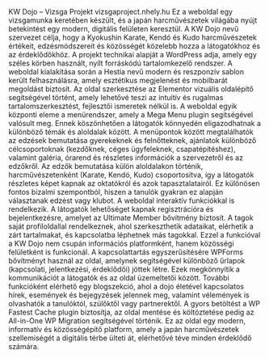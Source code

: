KW Dojo – Vizsga Projekt
vizsgaproject.nhely.hu
Ez a weboldal egy vizsgamunka keretében készült, és a japán harcművészetek világába nyújt betekintést egy modern, digitális felületen keresztül. A KW Dojo nevű szervezet célja, hogy a Kyokushin Karate, Kendó és Kudo harcművészetek értékeit, edzésmódszereit és közösségét közelebb hozza a látogatókhoz és az érdeklődőkhöz.
A projekt technikai alapját a WordPress adja, amely egy széles körben használt, nyílt forráskódú tartalomkezelő rendszer. A weboldal kialakítása során a Hestia nevű modern és reszponzív sablon került felhasználásra, amely esztétikus megjelenést és mobilbarát megoldást biztosít. Az oldal szerkesztése az Elementor vizuális oldalépítő segítségével történt, amely lehetővé teszi az intuitív és rugalmas tartalomszerkesztést, fejlesztői ismeretek nélkül is.
A weboldal egyik központi eleme a menürendszer, amely a Mega Menu plugin segítségével valósult meg. Ennek köszönhetően a látogatók könnyedén eligazodhatnak a különböző témák és aloldalak között. A menüpontok között megtalálhatók az edzések bemutatása gyerekeknek és felnőtteknek, ajánlatok különböző célcsoportoknak (kezdőknek, céges ügyfeleknek, csapatépítéshez), valamint galéria, órarend és részletes információk a szervezetről és az edzőkről.
Az edzők bemutatása külön aloldalakon történik, harcművészetenként (Karate, Kendó, Kudo) csoportosítva, így a látogatók részletes képet kapnak az oktatókról és azok tapasztalatairól. Ez különösen fontos bizalmi szempontból, hiszen a tanulók gyakran ez alapján választanak edzést vagy klubot.
A weboldal interaktív funkciókkal is rendelkezik. A látogatók lehetőséget kapnak regisztrációra és bejelentkezésre, amelyet az Ultimate Member bővítmény biztosít. A tagok saját profiloldallal rendelkeznek, ahol szerkeszthetik adataikat, elérhetik a zárt tartalmakat, és kapcsolatba léphetnek más tagokkal. Ezzel a funkcióval a KW Dojo nem csupán információs platformként, hanem közösségi felületként is funkcionál.
A kapcsolattartás egyszerűsítésére WPForms bővítményt használ az oldal, amelynek segítségével különböző űrlapok (kapcsolati, jelentkezési, érdeklődői) jöttek létre. Ezek megkönnyítik a kommunikációt a látogatók és az oldal üzemeltetői között.
További funkcióként elérhető egy blogszekció, ahol a dojo életével kapcsolatos hírek, események és bejegyzések jelennek meg, valamint vélemények is olvashatók a tanulóktól, szülőktől vagy partnerektől. A gyors betöltést a WP Fastest Cache plugin biztosítja, az oldal mentése és költöztetése pedig az All-in-One WP Migration segítségével történik.
Ez az oldal egy modern, informatív és közösségépítő platform, amely a japán harcművészetek szellemiségét a digitális térbe ülteti át, elérhetővé téve minden érdeklődő számára.
